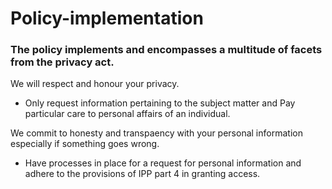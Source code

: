 # Policy-implementation

### The policy implements and encompasses a multitude of facets from the privacy act.

 We will respect and honour your privacy.
* Only request information pertaining to the subject matter and Pay particular care to personal affairs of an individual.

We commit to honesty and transpaency with your personal information especially if something goes wrong.
* Have processes in place for a request for personal information and adhere to the provisions of IPP part 4 in granting access.

